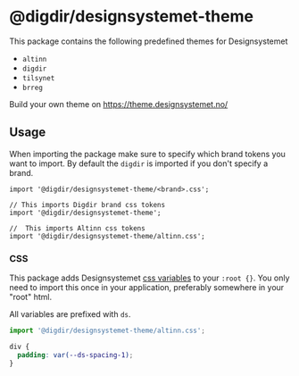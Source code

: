 # @digdir/designsystemet-theme

This package contains the following predefined themes for Designsystemet

- `altinn`
- `digdir`
- `tilsynet`
- `brreg`

Build your own theme on https://theme.designsystemet.no/

## Usage

When importing the package make sure to specify which brand tokens you want to import. By default the `digdir` is imported if you don't specify a brand.

```tsx
import '@digdir/designsystemet-theme/<brand>.css';

// This imports Digdir brand css tokens
import '@digdir/designsystemet-theme';

//  This imports Altinn css tokens
import '@digdir/designsystemet-theme/altinn.css';
```

### CSS

This package adds Designsystemet [css variables](https://developer.mozilla.org/en-US/docs/Web/CSS/Using_CSS_custom_properties) to your `:root {}`.
You only need to import this once in your application, preferably somewhere in your "root" html.

All variables are prefixed with `ds`.

```js
import '@digdir/designsystemet-theme/altinn.css';
```

```css
div {
  padding: var(--ds-spacing-1);
}
```

